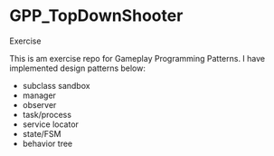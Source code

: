 # GPP_TopDownShooter
Exercise

This is am exercise repo for Gameplay Programming Patterns.
I have implemented design patterns below:
- subclass sandbox
- manager
- observer
- task/process
- service locator
- state/FSM
- behavior tree

